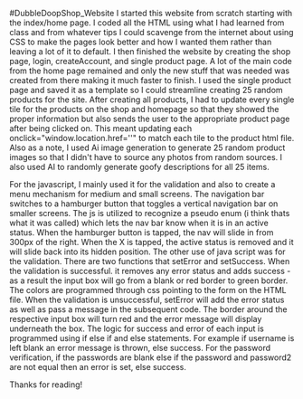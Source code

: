 #DubbleDoopShop_Website
I started this website from scratch starting with the index/home page. I coded all the HTML using what I had learned from class and from whatever tips I could scavenge from the internet about using CSS to make the pages look better and how I wanted them rather than leaving a lot of it to default. I then finished the website by creating the shop page, login, createAccount, and single product page. A lot of the main code from the home page remained and only the new stuff that was needed was created from there making it much faster to finish. I used the single product page and saved it as a template so I could streamline creating 25 random products for the site. After creating all products, I had to update every single tile for the products on the shop and homepage so that they showed the proper information but also sends the user to the appropriate product page after being clicked on. This meant updating each onclick="window.location.href=''" to match each tile to the product html file. Also as a note, I used Ai image generation to generate 25 random product images so that I didn't have to source any photos from random sources. I also used AI to randomly generate goofy descriptions for all 25 items.

For the javascript, I mainly used it for the validation and also to create a menu mechanism for medium and small screens. The navigation bar switches to a hamburger button that toggles a vertical navigation bar on smaller screens. The js is utilized to recognize a pseudo enum (i think thats what it was called) which lets the nav bar know when it is in an active status. When the hamburger button is tapped, the nav will slide in from 300px of the right. When the X is tapped, the active status is removed and it will slide back into its hidden position. The other use of java script was for the validation. There are two functions that setError and setSuccess. When the validation is successful. it removes any error status and adds success - as a result the input box will go from a blank or red border to green border. The colors are programmed through css pointing to the form on the HTML file. When the validation is unsuccessful, setError will add the error status as well as pass a message in the subsequent code. The border around the respective input box will turn red and the error message will display underneath the box. The logic for success and error of each input is programmed using if else if and else statements. For example if username is left blank an error message is thrown, else success. For the password verification, if the passwords are blank else if the password and password2 are not equal then an error is set, else success.

Thanks for reading!
